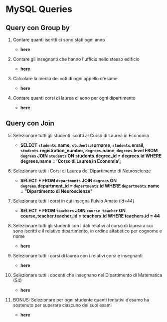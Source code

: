 # MySQL Queries

## Query con Group by

1. Contare quanti iscritti ci sono stati ogni anno
    - **here**

2. Contare gli insegnanti che hanno l'ufficio nello stesso edificio
    - **here**

3. Calcolare la media dei voti di ogni appello d'esame
    - **here**

4. Contare quanti corsi di laurea ci sono per ogni dipartimento
    - **here**

## Query con Join

5. Selezionare tutti gli studenti iscritti al Corso di Laurea in Economia
    - **SELECT `students`.name, `students`.surname, `students`.email, `students`.registration_number, `degrees`.name, `degrees`.level FROM `degrees` JOIN `students` ON students.degree_id = degrees.id WHERE degrees.name = 'Corso di Laurea in Economia';**

6. Selezionare tutti i Corsi di Laurea del Dipartimento di Neuroscienze
    - **SELECT * FROM `departments` JOIN `degrees` ON `degrees`.department_id = `departments`.id WHERE `departments`.name = "Dipartimento di Neuroscienze"**

7. Selezionare tutti i corsi in cui insegna Fulvio Amato (id=44)
    - **SELECT * FROM `teachers` JOIN `course_teacher` ON course_teacher.teacher_id = teachers.id WHERE teachers.id = 44**

8. Selezionare tutti gli studenti con i dati relativi al corso di laurea a cui sono iscritti e il relativo dipartimento, in ordine alfabetico per cognome e nome
    - **here**

9. Selezionare tutti i corsi di laurea con i relativi corsi e insegnanti
    - **here**

10. Selezionare tutti i docenti che insegnano nel Dipartimento di Matematica (54)
    - **here**

11. BONUS: Selezionare per ogni studente quanti tentativi d’esame ha sostenuto per superare ciascuno dei suoi esami
    - **here**
